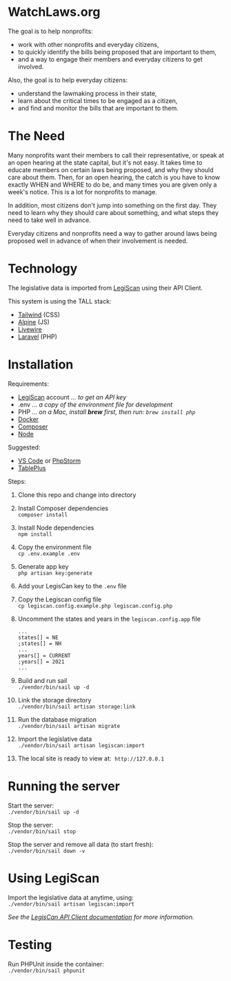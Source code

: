 # WatchLaws.org

The goal is to help nonprofits:

- work with other nonprofits and everyday citizens, 
- to quickly identify the bills being proposed that are important to them,
- and a way to engage their members and everyday citizens to get involved.

Also, the goal is to help everyday citizens:

- understand the lawmaking process in their state,
- learn about the critical times to be engaged as a citizen,
- and find and monitor the bills that are important to them.

# The Need

Many nonprofits want their members to call their representative, or speak at an open hearing at the state capital, but it's not easy. It takes time to educate members on certain laws being proposed, and why they should care about them. Then, for an open hearing, the catch is you have to know exactly WHEN and WHERE to do be, and many times you are given only a week's notice. This is a lot for nonprofits to manage. 

In addition, most citizens don't jump into something on the first day. They need to learn why they should care about something, and what steps they need to take well in advance. 

Everyday citizens and nonprofits need a way to gather around laws being proposed well in advance of when their involvement is needed.

# Technology

The legislative data is imported from [LegiScan](https://legiscan.com/) using their API Client.

This system is using the TALL stack:

- [Tailwind](https://tailwindcss.com/) (CSS)
- [Alpine](https://alpinejs.dev/) (JS)
- [Livewire](https://laravel-livewire.com/)
- [Laravel](https://laravel.com/) (PHP)


# Installation

Requirements:

- [LegiScan](https://legiscan.com/user/register) account *... to get an API key*
- .env *... a copy of the environment file for development*
- PHP *... on a Mac, install **brew** first, then run: `brew install php`*
- [Docker](https://www.docker.com/)
- [Composer](https://getcomposer.org/)
- [Node](https://nodejs.org/en/)

Suggested:

- [VS Code](https://code.visualstudio.com/) or [PhpStorm](https://www.jetbrains.com/phpstorm/)
- [TablePlus](https://tableplus.com/)

Steps:

1. Clone this repo and change into directory
   
2. Install Composer dependencies\
   `composer install`
   
3. Install Node dependencies\
   `npm install`
   
4. Copy the environment file\
   `cp .env.example .env`

5. Generate app key\
   `php artisan key:generate`

6. Add your LegisCan key to the `.env` file

7. Copy the Legiscan config file\
   `cp legiscan.config.example.php legiscan.config.php`

8. Uncomment the states and years in the `legiscan.config.app` file

    ```
    ...
    states[] = NE
    ;states[] = NH
    ...
    years[] = CURRENT
    ;years[] = 2021    
    ...
    ```

9. Build and run sail\
   `./vendor/bin/sail up -d`

10. Link the storage directory\
   `./vendor/bin/sail artisan storage:link`

11. Run the database migration\
   `./vendor/bin/sail artisan migrate`

12. Import the legislative data\
    `./vendor/bin/sail artisan legiscan:import`

13. The local site is ready to view at:&nbsp; `http://127.0.0.1`

# Running the server

Start the server:\
`./vendor/bin/sail up -d`

Stop the server:\
`./vendor/bin/sail stop`

Stop the server and remove all data (to start fresh):\
`./vendor/bin/sail down -v`

# Using LegiScan

Import the legislative data at anytime, using:\
`./vendor/bin/sail artisan legiscan:import`

*See the [LegisCan API Client documentation](https://api.legiscan.com/dl/) for more information.*

# Testing

Run PHPUnit inside the container:\
`./vendor/bin/sail phpunit`
